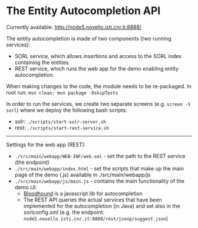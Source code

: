 # The Entity Autocompletion API

Currently available: http://node5.novello.isti.cnr.it:8888/

The entity autocompletion is made of two components (two running services):
* SORL service, which allows insertions and access to the SORL index containing the entities
* REST service, which runs the web app for the demo enabling entity autocompletion.

When making changes to the code, the module needs to be re-packaged. 
In root run: `mvn clean; mvn package -DskipTests`

In order to run the services, we create two separate screens (e.g. `screen -S sorl`) where we deploy the following bash scripts:
* solr: `./scripts/start-solr-server.sh`
* rest: `./scripts/start-rest-service.sh`

***
Settings for the web app (REST):
- `./src/main/webapp/WEB-INF/web.xml` - set the path to the REST service (the endpoint)
- `./src/main/webapp/index.html` - set the scripts that make up the main page of the demo (.js) available in ./src/main/webapp/js
- `./src/main/webapp/js/main.js` - contains the main functionality of the demo UI: 
    * [Bloodhound](https://github.com/twitter/typeahead.js/blob/master/doc/bloodhound.md) is a javascript lib for autocompletion
    * The REST API queries the actual services that have been implemented for the autocompletion (in Java) and set also in the sorlconfig.xml (e.g. the endpoint: `node5.novello.isti.cnr.it:8888/rest/jsonp/suggest.json`)
